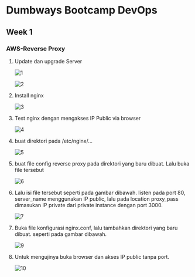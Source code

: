 # Dumbways Bootcamp DevOps
## Week 1
### AWS-Reverse Proxy


1. Update dan upgrade Server
   
   ![1]()

   ![2]()

2. Install nginx
   
   ![3]()

3. Test nginx dengan mengakses IP Public via browser
   
   ![4]()

4. buat direktori pada /etc/nginx/...
   
   ![5]()

5. buat file config reverse proxy pada direktori yang baru dibuat. Lalu buka file tersebut
   
   ![6]()

6. Lalu isi file tersebut seperti pada gambar dibawah. listen pada port 80, server_name menggunakan IP public, lalu pada location proxy_pass dimasukan IP private dari private instance dengan port 3000. 
   
   ![7]()

7. Buka file konfigurasi nginx.conf, lalu tambahkan direktori yang baru dibuat. seperti pada gambar dibawah.
   
   ![9]()

8. Untuk mengujinya buka browser dan akses IP public tanpa port.
   
   ![10]()